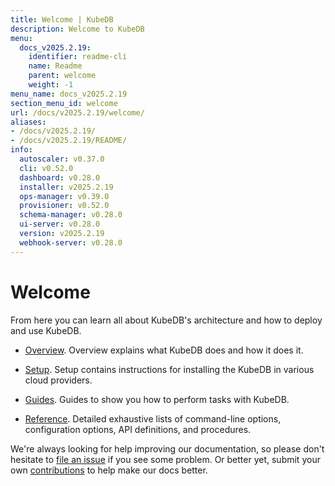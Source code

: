 ```yaml
---
title: Welcome | KubeDB
description: Welcome to KubeDB
menu:
  docs_v2025.2.19:
    identifier: readme-cli
    name: Readme
    parent: welcome
    weight: -1
menu_name: docs_v2025.2.19
section_menu_id: welcome
url: /docs/v2025.2.19/welcome/
aliases:
- /docs/v2025.2.19/
- /docs/v2025.2.19/README/
info:
  autoscaler: v0.37.0
  cli: v0.52.0
  dashboard: v0.28.0
  installer: v2025.2.19
  ops-manager: v0.39.0
  provisioner: v0.52.0
  schema-manager: v0.28.0
  ui-server: v0.28.0
  version: v2025.2.19
  webhook-server: v0.28.0
---
```


# Welcome

From here you can learn all about KubeDB's architecture and how to deploy and use KubeDB.

- [Overview](/docs/v2025.2.19/overview/). Overview explains what KubeDB does and how it does it.

- [Setup](/docs/v2025.2.19/setup/). Setup contains instructions for installing the KubeDB in various cloud providers.

- [Guides](/docs/v2025.2.19/guides/). Guides to show you how to perform tasks with KubeDB.

- [Reference](/docs/v2025.2.19/reference/). Detailed exhaustive lists of command-line options, configuration options, API definitions, and procedures.

We're always looking for help improving our documentation, so please don't hesitate to [file an issue](https://github.com/kubedb/project/issues/new) if you see some problem. Or better yet, submit your own [contributions](/docs/v2025.2.19/CONTRIBUTING) to help make our docs better.
